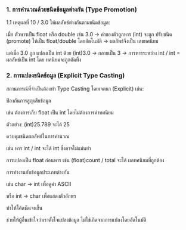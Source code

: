 ### 1. การคำนวณด้วยชนิดข้อมูลต่างกัน (Type Promotion)
   1.1 เหตุผลที่ 10 / 3.0 ให้ผลลัพธ์ต่างกันตามชนิดข้อมูล:

เมื่อ ตัวหารเป็น float หรือ double เช่น 3.0
→ ค่าของตัวถูกหาร (int) จะถูก ปรับชนิด (promote) ให้เป็น float/double โดยอัตโนมัติ
→ ผลลัพธ์จึงเป็น เลขทศนิยม

แต่เมื่อ 3.0 ถูก แปลงเป็น int ด้วย (int)3.0 → กลายเป็น 3
→ การหารระหว่าง int / int = ผลลัพธ์เป็น int โดย ทศนิยมจะถูกตัดทิ้ง

### 2. การแปลงชนิดข้อมูล (Explicit Type Casting)

สถานการณ์ที่จำเป็นต้องทำ Type Casting โดยเจตนา (Explicit) เช่น:

ป้องกันการสูญเสียข้อมูล

เช่น ต้องการเก็บ float เป็น int โดยไม่ต้องการค่าทศนิยม

ตัวอย่าง: (int)25.789 จะได้ 25

ควบคุมชนิดผลลัพธ์ในการคำนวณ

เช่น หาร int / int จะได้ int ซึ่งอาจไม่แม่นยำ

การแปลงเป็น float ก่อนหาร เช่น (float)count / total จะได้ ผลทศนิยมที่ถูกต้อง

การทำงานกับข้อมูลประเภทต่างกัน

เช่น char → int เพื่อดูค่า ASCII

หรือ int → char เพื่อแสดงตัวอักษร

ทำให้โค้ดชัดเจนขึ้น

ช่วยให้ผู้อื่นเข้าใจว่าเราตั้งใจแปลงข้อมูล ไม่ใช่เกิดจากการแปลงโดยอัตโนมัติ
